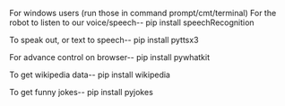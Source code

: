 For windows users
(run those in command prompt/cmt/terminal) For the robot to listen to our voice/speech-- pip install speechRecognition

To speak out, or text to speech-- pip install pyttsx3

For advance control on browser-- pip install pywhatkit

To get wikipedia data-- pip install wikipedia

To get funny jokes-- pip install pyjokes
